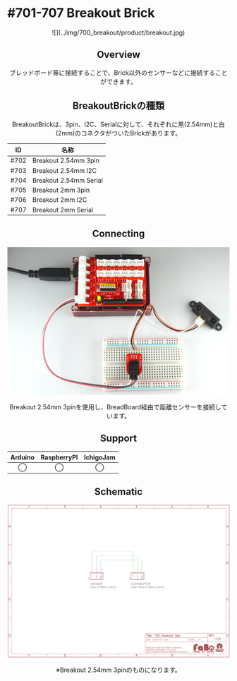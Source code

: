# #701-707 Breakout Brick

<center>![](../img/700_breakout/product/breakout.jpg)
<!--COLORME-->

## Overview
ブレッドボード等に接続することで、Brick以外のセンサーなどに接続することができます。


## BreakoutBrickの種類
BreakoutBrickは、3pin、I2C、Serialに対して、それぞれに黒(2.54mm)と白(2mm)のコネクタがついたBrickがあります。

|ID|名称|
|--|--|
|#702|Breakout 2.54mm 3pin|
|#703|Breakout 2.54mm I2C| 
|#704|Breakout 2.54mm Serial| 
|#705|Breakout 2mm 3pin|
|#706|Breakout 2mm I2C|
|#707|Breakout 2mm Serial|

## Connecting
![](../img/700_breakout/connecting/breakout_connecting.png)

Breakout 2.54mm 3pinを使用し、BreadBoard経由で距離センサーを接続しています。

## Support
|Arduino|RaspberryPI|IchigoJam|
|:--:|:--:|:--:|
|◯|◯|◯|

## Schematic
![](../img/700_breakout/schematic/breakout_schematic.png)

※Breakout 2.54mm 3pinのものになります。